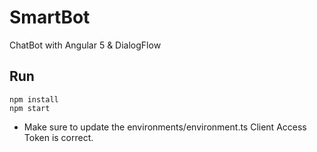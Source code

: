 # SmartBot

ChatBot with Angular 5 & DialogFlow


## Run

```
npm install
npm start
```

* Make sure to update the environments/environment.ts Client Access Token is correct.

